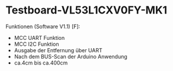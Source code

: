 # Testboard-VL53L1CXV0FY-MK1

 Funktionen (Software V1.1) [F]:
- MCC UART Funktion
- MCC I2C Funktion
- Ausgabe der Entfernung über UART
- Nach dem BUS-Scan der Arduino Anwendung
- ca.4cm bis ca.400cm
